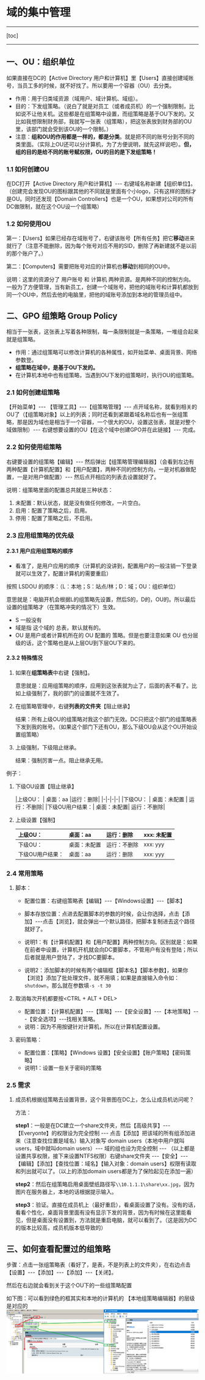 # 域的集中管理

---

[toc]

---

## 一、OU：组织单位

如果直接在DC的【Active Directory 用户和计算机】里【Users】直接创建域账号，当员工多的时候，就不好找了。所以要用一个容器（OU）去分类。

* 作用：用于归类域资源（域用户、域计算机、域组）。
* 目的：下发组策略。（说白了就是对员工（或者成员机）的一个强制限制，比如说不让他关机。这些都是在组策略中设置，而组策略是基于OU下发的。又比如我想限制财务部，我就写一张表（组策略），把这张表放到财务部的OU里，该部门就会受到该OU的一个限制。）
* 注意：**组和OU的作用都是一样的，都是分类**。就是把不同的账号分到不同的类里面。（实际上OU还可以分计算机，为了方便说明，就先这样说吧）。**但，组的目的是给不同的账号赋权限，OU的目的是下发组策略！**

### 1.1 如何创建OU

在DC打开【Active Directory 用户和计算机】--- 右键域名称新建【组织单位】。（创建完会发现OU的图标跟其他的不同就是里面有个小logo，只有这样的图标才是OU。同时还发现【Domain Controllers】也是一个OU，如果想对公司的所有DC做限制，就在这个OU设一个组策略）

### 1.2 如何使用OU

第一：【Users】如果已经存在域账号了，右键该账号【所有任务】把它**移动**进来就行了（注意不能删除，因为每个账号对应不用的SID，删除了再新建就不是以前的那个账户了。）

第二：【Computers】需要把账号对应的计算机也**移动**到相同的OU中。

说明：这里的资源分了 用户账号 和 计算机 两种资源。是两种不同的控制方向。一般为了方便管理，当有新员工，创建一个域账号，把他的域账号和计算机都放到同一个OU中，然后去他的电脑里，把他的域账号添加到本地的管理员组中。

## 二、GPO 组策略 Group Policy

相当于一张表，这张表上写着各种限制，每一条限制就是一条策略，一堆组合起来就是组策略。

* 作用：通过组策略可以修改计算机的各种属性，如开始菜单、桌面背景、网络参数登。
* **组策略在域中，是基于OU下发的。**
* 在计算机本地中也有组策略，当遇到OU下发的组策略时，执行OU的组策略。

### 2.1 如何创建组策略

【开始菜单】--- 【管理工具】---【组策略管理】--- 点开域名称，就看到相关的OU了（【组策略对象】以上的列表；同时还看到紧跟着域名称后也有一张组策略，那是因为域也是相当于一个容器，一个很大的OU，设置这张表，就是对整个域做限制）--- 右键想要设置的OU【在这个域中创建GPO并在此链接】--- 完成。

### 2.2 如何使用组策略

右键要设置的组策略【编辑】--- 然后弹出【组策略管理编辑器】（会看到左边有两种配置【计算机配置】和【用户配置】，两种不同的控制方向，一是对机器做配置，一是对用户做配置）--- 然后点开相应的列表去设置就好了。

说明：组策略里面的配置总共就是三种状态：

1. 未配置：默认状态，就是没有做任何修改，一片空白。
2. 启用：配置了策略之后，启用。
3. 停用：配置了策略之后，不启用。

### 2.3 应用组策略的优先级

#### 2.3.1 用户应用组策略的顺序

* 看准了，是用户应用的顺序（计算机的没讲到，配置用户的一般注销一下登录就可以生效了，配置计算机的需要重启）

按照 LSDOU 的顺序：（L：本地；S：站点/林；D：域；OU：组织单位）

意思就是：电脑开机会根据L的组策略先设置，然后S的，D的，OU的。所以最后设置的组策略才（在策略冲突的情况下）生效。

* S 一般没有
* 域是指 这个域的 总表，默认就有的。
* OU 是用户或者计算机所在的 OU 配置的 策略。但是也要注意如果 OU 也分层级的话，这个策略也是从上层OU到下层OU下来的。

#### 2.3.2 特殊情况

1. 如果在**组策略表**中右键【强制】。

    意思就是：应用组策略的顺序，应用到这张表就为止了，后面的表不看了。比如上级强制了，我的部门的设置就不生效了。

2. 在组策略管理中，右键**列表的文件夹**【阻止继承】

    结果：所有上级OU的组策略对我这个部门无效。DC只把这个部门的组策略表下发到我的账号。（如果这个部门下还有OU，那么下级OU会从这个OU开始设置组策略）

3. 上级强制，下级阻止继承。

    结果：强制厉害一点。阻止继承无用。

 例子：

1. 下级OU设置【阻止继承】

    |上级OU：   |  桌面：aa   |运行：删除|
    |-|-|-|-|
    |下级OU：  |   桌面：未配置 | 运行：不删除|
    |下级OU用户结果：|  桌面：未配置|  运行：不删除|

2. 上级设置【强制】

    |上级OU：  |    桌面：aa  | 运行：删除       |     xxx: 未配置|
    |-|-|-|-|
    |下级OU：  |  桌面：未配置  |  运行：不删除   |     xxx: yyy|
    |下级OU用户结果： |  桌面：aa   |  运行：删除   |   xxx: yyy|

### 2.4 常用策略

1. 脚本：

    * 配置位置：右键组策略表【编辑】---【Windows设置】---【脚本】

    * 脚本存放位置：点进去配置脚本的参数的时候，会让你选择，点击【添加】---点击【浏览】，就会弹出一个默认路径，把脚本复制进去这个路径就好了。
    * 说明1：有【计算机配置】和【用户配置】两种控制方向。区别就是：如果在前者中设置，计算机开机就会向DC要脚本，不管用户有没有登陆；所以后者就是用户登陆了，才找DC要脚本。
    * 说明2：添加脚本的时候有两个编辑框【脚本名】【脚本参数】，如果你【浏览】添加了批处理文件，就不用填；如果是直接输入命令如：`shutdown`，那么就在参数填`-s -t 30`

2. 取消每次开机都要按\<CTRL + ALT + DEL>

    * 配置位置：【计算机配置】---【策略】---【安全设置】---【本地策略】---【安全选项】---找相关策略。
    * 说明：因为不用按键针对计算机，所以在计算机配置设置。

3. 密码策略：

    * 配置位置：【策略】【Windows 设置】【安全设置】【账户策略】【密码策略】
    * 说明1：设置一些关于密码的策略

### 2.5 需求

1. 成员机根据组策略去设置背景，这个背景图在DC上，怎么让成员机访问呢？

    方法：

    **step1**：一般是在DC建立一个share文件夹，然后【高级共享】---【Everyonte】的权限设为完全控制 --- 点击【添加】把该域的所有组添加进来（注意查找位置是域名）输入对象写 domain users（本地中用户就叫 users，域中就叫domain users）--- 域的组也设为完全控制 --- （以上都是设置共享权限，接下来设置NTFS权限）右键share文件夹 ---【安全】--- 【编辑】【添加】【查找位置：域名】【输入对象：domain users】权限有读取和列出就可以了。（以上的添加domain users都是为了保险起见在添加一遍）

    **step2**：然后在组策略启用桌面壁纸路径写`\\10.1.1.1\share\xx.jpg`，因为图片在服务器上，本地的话根据提示输入。

    **step3**：验证。直接在成员机上（最好重启），看桌面设置了没有。没有的话，看看个性化，桌面背景里面有没有显示下发的背景，因为有时候在这里能看见，但是桌面没有设置到，方法就是重启电脑，就可以看到了。（这是因为DC的版本比较高，成员机版本低导致的）

## 三、如何查看配置过的组策略

步骤：点击一张组策略表（看好了，是表，不是列表上的文件夹），在右边点击【设置】---【添加】---【添加】---【关闭】。

然后在右边就会看到关于这个OU下的一些组策略配置

如下图：可以看到绿色的框其实和本地的计算机的 【本地组策略编辑器】的层级是对应的
![看不到图是科学问题](https://raw.githubusercontent.com/yiyah/Picture_Material/master/20210824193238.png)
